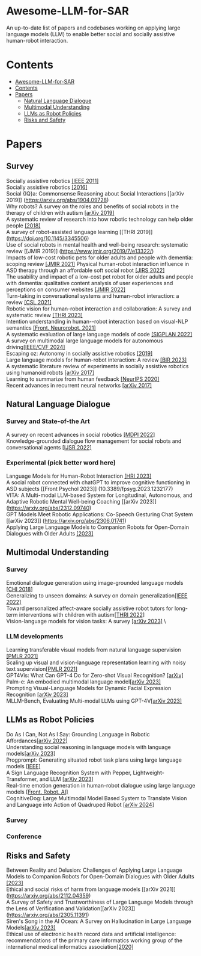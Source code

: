 # Awesome-LLM-for-SAR
An up-to-date list of papers and codebases working on applying large language models (LLM) to enable better social and socially assistive human-robot interaction.

# Contents
- [Awesome-LLM-for-SAR](README.md#Awesome-LLM-for-SAR)
- [Contents](README.md#Contents)
- [Papers](README.md#Papers)
  - [Natural Language Dialogue](README.md#Papers##Natural-Language-Dialogue)
  - [Multimodal Understanding](README.md#Papers##Multimodal-Understanding)
  - [LLMs as Robot Policies](README.md#Papers##LLMs-as-Robot-Policies)
  - [Risks and Safety](README.md#Papers##Risks-and-Safety)

# Papers
## Survey
Socially assistive robotics [[IEEE 2011]](10.1109/MRA.2010.940150) \
Socially assistive robotics [[2016]](https://doi.org/10.1007/978-3-319-32552-1_73) \
Social {IQ}a: Commonsense Reasoning about Social Interactions [[arXiv 2019]] (https://arxiv.org/abs/1904.09728) \
Why robots? A survey on the roles and benefits of social robots in the therapy of children with autism [[arXiv 2019]](https://arxiv.org/abs/1904.09728) \
A systematic review of research into how robotic technology can help older people [[2018]](https://doi.org/10.1016/j.smhl.2018.03.002) \
A survey of robot-assisted language learning [[THRI 2019]] (https://doi.org/10.1145/3345506) \
Use of social robots in mental health and well-being research: systematic review [[JMIR 2019]] (https://www.jmir.org/2019/7/e13322/) \
Impacts of low-cost robotic pets for older adults and people with dementia: scoping review [[JMIR 2021]](10.2196/25340)
Physical human-robot interaction influence in ASD therapy through an affordable soft social robot [[JIRS 2022]](https://link.springer.com/article/10.1007/s10846-022-01617-0) \
The usability and impact of a low-cost pet robot for older adults and people with dementia: qualitative content analysis of user experiences and perceptions on consumer websites [[JMIR 2022]](10.2196/29224) \
Turn-taking in conversational systems and human-robot interaction: a review [[CSL 2021]](https://doi.org/10.1016/j.csl.2020.101178) \
Robotic vision for human-robot interaction and collaboration: A survey and systematic review [[THRI 2023]](https://doi.org/10.1145/3570731) \
Intention understanding in human--robot interaction based on visual-NLP semantics [[Front. Neurorobot. 2021]](https://doi.org/10.3389/fnbot.2020.610139) \
A systematic evaluation of large language models of code [[SIGPLAN 2022]](https://dl.acm.org/doi/abs/10.1145/3520312.3534862) \
A survey on multimodal large language models for autonomous driving[[IEEE/CVF 2024]](https://openaccess.thecvf.com/content/WACV2024W/LLVM-AD/html/Cui_A_Survey_on_Multimodal_Large_Language_Models_for_Autonomous_Driving_WACVW_2024_paper.html) \
Escaping oz: Autonomy in socially assistive robotics [[2019]](https://doi.org/10.1146/annurev-control-060117-104911) \
Large language models for human-robot interaction: A review [[BIR 2023]](https://doi.org/10.1016/j.birob.2023.100131)\
A systematic literature review of experiments in socially assistive robotics using humanoid robots [[arXiv 2017]](https://arxiv.org/abs/1711.05379) \
Learning to summarize from human feedback [[NeurIPS 2020]](https://arxiv.org/abs/2009.01325) \
Recent advances in recurrent neural networks [[arXiv 2017]](https://arxiv.org/abs/1801.01078)

## Natural Language Dialogue
### Survey and State-of-the Art
A survey on recent advances in social robotics [[MDPI 2022]](https://doi.org/10.3390/robotics11040075) \
Knowledge-grounded dialogue flow management for social robots and conversational agents [[IJSR 2022]](https://link.springer.com/article/10.1007/s12369-022-00868-z) 

### Experimental (pick better word here)
Language Models for Human-Robot Interaction [[HRI 2023]](https://www.diva-portal.org/smash/record.jsf?pid=diva2%3A1744270&dswid=-2482) \
A social robot connected with chatGPT to improve cognitive functioning in ASD subjects [[Front Psychol 2023]] (10.3389/fpsyg.2023.1232177) \
VITA: A Multi-modal LLM-based System for Longitudinal, Autonomous, and Adaptive Robotic Mental Well-being Coaching [[arXiv 2023]] (https://arxiv.org/abs/2312.09740) \
GPT Models Meet Robotic Applications: Co-Speech Gesturing Chat System [[arXiv 2023]] (https://arxiv.org/abs/2306.01741) \
Applying Large Language Models to Companion Robots for Open-Domain Dialogues with Older Adults [[2023]](https://www.researchsquare.com/article/rs-2884789/v1) 

## Multimodal Understanding
### Survey
Emotional dialogue generation using image-grounded language models [[CHI 2018]](https://doi.org/10.1145/3173574.3173851) \
Generalizing to unseen domains: A survey on domain generalization[[IEEE 2022]](10.1109/TKDE.2022.3178128) \
Toward personalized affect-aware socially assistive robot tutors for long-term interventions with children with autism[[THRI 2022]](https://doi.org/10.1145/3526111) \
Vision-language models for vision tasks: A survey [[arXiv 2023]](https://arxiv.org/abs/2304.00685) \

### LLM developments
Learning transferable visual models from natural language supervision [[PMLR 2021]](https://proceedings.mlr.press/v139/radford21a) \
Scaling up visual and vision-language representation learning with noisy text supervision[[PMLR 2021]](https://proceedings.mlr.press/v139/jia21b.html) \
GPT4Vis: What Can GPT-4 Do for Zero-shot Visual Recognition? [[arXiv]](https://arxiv.org/abs/2311.15732) \
Palm-e: An embodied multimodal language model[[arXiv 2023]](https://arxiv.org/abs/2303.03378) \
Prompting Visual-Language Models for Dynamic Facial Expression Recognition [[arXiv 2023]](https://arxiv.org/abs/2308.13382) \
MLLM-Bench, Evaluating Multi-modal LLMs using GPT-4V[[arXiv 2023]](https://arxiv.org/abs/2311.13951) 


## LLMs as Robot Policies
Do As I Can, Not As I Say: Grounding Language in Robotic Affordances[[arXiv 2022]](https://arxiv.org/abs/2204.01691) \
Understanding social reasoning in language models with language models[[arXiv 2023]](https://arxiv.org/abs/2306.15448) \
Progprompt: Generating situated robot task plans using large language models [[IEEE]](10.1109/ICRA48891.2023.10161317) \
A Sign Language Recognition System with Pepper, Lightweight-Transformer, and LLM [[arXiv 2023]](https://arxiv.org/abs/2309.16898) \
Real-time emotion generation in human-robot dialogue using large language models [[Front. Robot. AI]](10.3389/frobt.2023.1271610) \
CognitiveDog: Large Multimodal Model Based System to Translate Vision and Language into Action of Quadruped Robot [[arXiv 2024]](https://arxiv.org/abs/2401.09388) 

### Survey
### Conference
## Risks and Safety
Between Reality and Delusion: Challenges of Applying Large Language Models to Companion Robots for Open-Domain Dialogues with Older Adults [[2023]](https://doi.org/10.21203/rs.3.rs-2884789/v1) \
Ethical and social risks of harm from language models [[arXiv 2021]] (https://arxiv.org/abs/2112.04359) \
A Survey of Safety and Trustworthiness of Large Language Models through the Lens of Verification and Validation[[arXiv 2023]] (https://arxiv.org/abs/2305.11391) \
Siren's Song in the AI Ocean: A Survey on Hallucination in Large Language Models[[arXiv 2023]](https://arxiv.org/abs/2309.01219) \
Ethical use of electronic health record data and artificial intelligence: recommendations of the primary care informatics working group of the international medical informatics association[[2020]](10.1055/s-0040-1701980)
